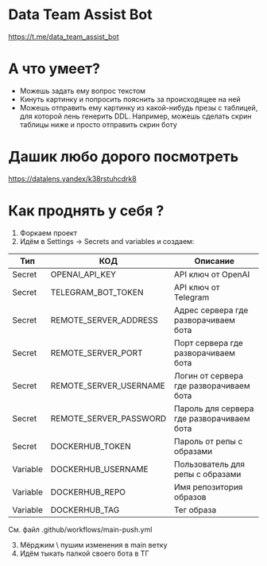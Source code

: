 # Data Team Assist Bot
https://t.me/data_team_assist_bot

# А что умеет? 
- Можешь задать ему вопрос текстом
- Кинуть картинку и попросить пояснить за происходящее на ней
- Можешь отправить ему картинку из какой-нибудь презы с таблицей, для которой лень генерить DDL. Например, можешь сделать скрин таблицы ниже и просто отправить скрин боту

# Дашик любо дорого посмотреть
https://datalens.yandex/k38rstuhcdrk8

# Как проднять у себя ? 
1) Форкаем проект
2) Идём в Settings -> Secrets and variables и создаем:

| Тип      | КОД              | Описание
|----------|------------------|---|
| Secret   | OPENAI_API_KEY  | API ключ от OpenAI
| Secret   | TELEGRAM_BOT_TOKEN  | API ключ от Telegram
| Secret   | REMOTE_SERVER_ADDRESS  | Адрес сервера где разворачиваем бота
| Secret   | REMOTE_SERVER_PORT  | Порт сервера где разворачиваем бота
| Secret   | REMOTE_SERVER_USERNAME  | Логин от сервера где разворачиваем бота
| Secret   | REMOTE_SERVER_PASSWORD  | Пароль для сервера где разворачиваем бота
| Secret   | DOCKERHUB_TOKEN  | Пароль от репы с образами
| Variable | DOCKERHUB_USERNAME  | Пользователь для репы с образами
| Variable | DOCKERHUB_REPO  | Имя репозитория образов
| Variable | DOCKERHUB_TAG  | Тег образа

См. файл .github/workflows/main-push.yml

3) Мёрджим \ пушим изменения в main ветку
4) Идём тыкать палкой своего бота в ТГ
